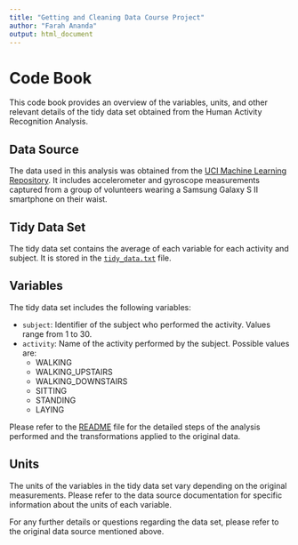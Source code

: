 ```yaml
---
title: "Getting and Cleaning Data Course Project"
author: "Farah Ananda"
output: html_document
---
```



# Code Book

This code book provides an overview of the variables, units, and other relevant details of the tidy data set obtained from the Human Activity Recognition Analysis.

## Data Source

The data used in this analysis was obtained from the [UCI Machine Learning Repository](http://archive.ics.uci.edu/ml/datasets/Human+Activity+Recognition+Using+Smartphones). It includes accelerometer and gyroscope measurements captured from a group of volunteers wearing a Samsung Galaxy S II smartphone on their waist.

## Tidy Data Set

The tidy data set contains the average of each variable for each activity and subject. It is stored in the [`tidy_data.txt`](tidy_data.txt) file.

## Variables

The tidy data set includes the following variables:

- `subject`: Identifier of the subject who performed the activity. Values range from 1 to 30.
- `activity`: Name of the activity performed by the subject. Possible values are:
    - WALKING
    - WALKING_UPSTAIRS
    - WALKING_DOWNSTAIRS
    - SITTING
    - STANDING
    - LAYING

Please refer to the [README](README.md) file for the detailed steps of the analysis performed and the transformations applied to the original data.

## Units

The units of the variables in the tidy data set vary depending on the original measurements. Please refer to the data source documentation for specific information about the units of each variable.

For any further details or questions regarding the data set, please refer to the original data source mentioned above.
